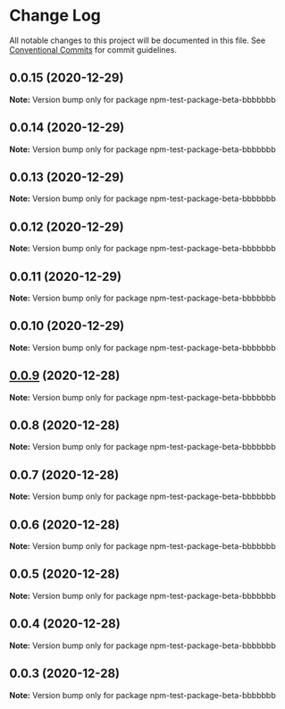 # Change Log

All notable changes to this project will be documented in this file.
See [Conventional Commits](https://conventionalcommits.org) for commit guidelines.

## 0.0.15 (2020-12-29)

**Note:** Version bump only for package npm-test-package-beta-bbbbbbb





## 0.0.14 (2020-12-29)

**Note:** Version bump only for package npm-test-package-beta-bbbbbbb





## 0.0.13 (2020-12-29)

**Note:** Version bump only for package npm-test-package-beta-bbbbbbb





## 0.0.12 (2020-12-29)

**Note:** Version bump only for package npm-test-package-beta-bbbbbbb





## 0.0.11 (2020-12-29)

**Note:** Version bump only for package npm-test-package-beta-bbbbbbb





## 0.0.10 (2020-12-29)

**Note:** Version bump only for package npm-test-package-beta-bbbbbbb





## [0.0.9](https://github.com/alecap7/lerna-semantic-versioning-example/compare/npm-test-package-beta-bbbbbbb@0.0.8...npm-test-package-beta-bbbbbbb@0.0.9) (2020-12-28)

**Note:** Version bump only for package npm-test-package-beta-bbbbbbb





## 0.0.8 (2020-12-28)

**Note:** Version bump only for package npm-test-package-beta-bbbbbbb





## 0.0.7 (2020-12-28)

**Note:** Version bump only for package npm-test-package-beta-bbbbbbb





## 0.0.6 (2020-12-28)

**Note:** Version bump only for package npm-test-package-beta-bbbbbbb





## 0.0.5 (2020-12-28)

**Note:** Version bump only for package npm-test-package-beta-bbbbbbb





## 0.0.4 (2020-12-28)

**Note:** Version bump only for package npm-test-package-beta-bbbbbbb





## 0.0.3 (2020-12-28)

**Note:** Version bump only for package npm-test-package-beta-bbbbbbb
